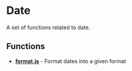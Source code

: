 # Date

A set of functions related to date.

## Functions

* [**format.js**](./format.md) - Format dates into a given format
